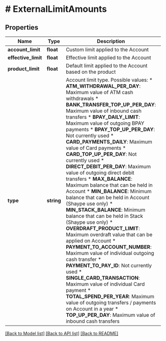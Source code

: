 # # ExternalLimitAmounts

## Properties

Name | Type | Description | Notes
------------ | ------------- | ------------- | -------------
**account_limit** | **float** | Custom limit applied to the Account | [optional]
**effective_limit** | **float** | Effective limit applied to the Account | [optional]
**product_limit** | **float** | Default limit applied to the Account based on the product | [optional]
**type** | **string** | Account limit type. Possible values:  * **ATM_WITHDRAWAL_PER_DAY**: Maximum value of ATM cash withdrawals  * **BANK_TRANSFER_TOP_UP_PER_DAY**: Maximum value of inbound cash transfers  * **BPAY_DAILY_LIMIT**: Maximum value of outgoing BPAY payments  * **BPAY_TOP_UP_PER_DAY**: Not currently used  * **CARD_PAYMENTS_DAILY**: Maximum value of Card payments  * **CARD_TOP_UP_PER_DAY**: Not currently used  * **DIRECT_DEBIT_PER_DAY**: Maximum value of outgoing direct debit transfers  * **MAX_BALANCE**: Maximum balance that can be held in Account  * **MIN_BALANCE**: Minimum balance that can be held in Account (Shaype use only)  * **MIN_STACK_BALANCE**: Minimum balance that can be held in Stack (Shaype use only)  * **OVERDRAFT_PRODUCT_LIMIT**: Maximum overdraft value that can be applied on Account  * **PAYMENT_TO_ACCOUNT_NUMBER**: Maximum value of individual outgoing cash transfer  * **PAYMENT_TO_PAY_ID**: Not currently used  * **SINGLE_CARD_TRANSACTION**: Maximum value of individual Card payment  * **TOTAL_SPEND_PER_YEAR**: Maximum value of outgoing transfers / payments on Account in a year  * **TOP_UP_PER_DAY**: Maximum value of inbound cash transfers | [optional]

[[Back to Model list]](../../README.md#models) [[Back to API list]](../../README.md#endpoints) [[Back to README]](../../README.md)
